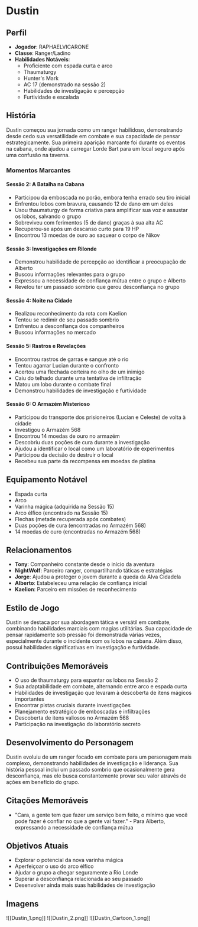 # Dustin

## Perfil
- **Jogador**: RAPHAELVICARONE
- **Classe**: Ranger/Ladino
- **Habilidades Notáveis**: 
  - Proficiente com espada curta e arco
  - Thaumaturgy
  - Hunter's Mark
  - AC 17 (demonstrado na sessão 2)
  - Habilidades de investigação e percepção
  - Furtividade e escalada

## História
Dustin começou sua jornada como um ranger habilidoso, demonstrando desde cedo sua versatilidade em combate e sua capacidade de pensar estrategicamente. Sua primeira aparição marcante foi durante os eventos na cabana, onde ajudou a carregar Lorde Bart para um local seguro após uma confusão na taverna.

### Momentos Marcantes

#### Sessão 2: A Batalha na Cabana
- Participou da emboscada no porão, embora tenha errado seu tiro inicial
- Enfrentou lobos com bravura, causando 12 de dano em um deles
- Usou thaumaturgy de forma criativa para amplificar sua voz e assustar os lobos, salvando o grupo
- Sobreviveu com ferimentos (5 de dano) graças à sua alta AC
- Recuperou-se após um descanso curto para 19 HP
- Encontrou 13 moedas de ouro ao saquear o corpo de Nikov

#### Sessão 3: Investigações em Rilonde
- Demonstrou habilidade de percepção ao identificar a preocupação de Alberto
- Buscou informações relevantes para o grupo
- Expressou a necessidade de confiança mútua entre o grupo e Alberto
- Revelou ter um passado sombrio que gerou desconfiança no grupo

#### Sessão 4: Noite na Cidade
- Realizou reconhecimento da rota com Kaelion
- Tentou se redimir de seu passado sombrio
- Enfrentou a desconfiança dos companheiros
- Buscou informações no mercado

#### Sessão 5: Rastros e Revelações
- Encontrou rastros de garras e sangue até o rio
- Tentou agarrar Lucian durante o confronto
- Acertou uma flechada certeira no olho de um inimigo
- Caiu do telhado durante uma tentativa de infiltração
- Matou um lobo durante o combate final
- Demonstrou habilidades de investigação e furtividade

#### Sessão 6: O Armazém Misterioso
- Participou do transporte dos prisioneiros (Lucian e Celeste) de volta à cidade
- Investigou o Armazém 568
- Encontrou 14 moedas de ouro no armazém
- Descobriu duas poções de cura durante a investigação
- Ajudou a identificar o local como um laboratório de experimentos
- Participou da decisão de destruir o local
- Recebeu sua parte da recompensa em moedas de platina

## Equipamento Notável
- Espada curta
- Arco
- Varinha mágica (adquirida na Sessão 15)
- Arco élfico (encontrado na Sessão 15)
- Flechas (metade recuperada após combates)
- Duas poções de cura (encontradas no Armazém 568)
- 14 moedas de ouro (encontradas no Armazém 568)

## Relacionamentos
- **Tony**: Companheiro constante desde o início da aventura
- **NightWolf**: Parceiro ranger, compartilhando táticas e estratégias
- **Jorge**: Ajudou a proteger o jovem durante a queda da Alva Cidadela
- **Alberto**: Estabeleceu uma relação de confiança inicial
- **Kaelion**: Parceiro em missões de reconhecimento

## Estilo de Jogo
Dustin se destaca por sua abordagem tática e versátil em combate, combinando habilidades marciais com magias utilitárias. Sua capacidade de pensar rapidamente sob pressão foi demonstrada várias vezes, especialmente durante o incidente com os lobos na cabana. Além disso, possui habilidades significativas em investigação e furtividade.

## Contribuições Memoráveis
- O uso de thaumaturgy para espantar os lobos na Sessão 2
- Sua adaptabilidade em combate, alternando entre arco e espada curta
- Habilidades de investigação que levaram à descoberta de itens mágicos importantes
- Encontrar pistas cruciais durante investigações
- Planejamento estratégico de emboscadas e infiltrações
- Descoberta de itens valiosos no Armazém 568
- Participação na investigação do laboratório secreto

## Desenvolvimento do Personagem
Dustin evoluiu de um ranger focado em combate para um personagem mais complexo, demonstrando habilidades de investigação e liderança. Sua história pessoal inclui um passado sombrio que ocasionalmente gera desconfiança, mas ele busca constantemente provar seu valor através de ações em benefício do grupo.

## Citações Memoráveis
- "Cara, a gente tem que fazer um serviço bem feito, o mínimo que você pode fazer é confiar no que a gente vai fazer." - Para Alberto, expressando a necessidade de confiança mútua

## Objetivos Atuais
- Explorar o potencial da nova varinha mágica
- Aperfeiçoar o uso do arco élfico
- Ajudar o grupo a chegar seguramente a Rio Londe
- Superar a desconfiança relacionada ao seu passado
- Desenvolver ainda mais suas habilidades de investigação

## Imagens
![[Dustin_1.png]]
![[Dustin_2.png]]
![[Dustin_Cartoon_1.png]] 